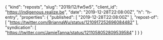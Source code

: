 {
  "kind": "reposts",
  "slug": "2019/12/fw5w5",
  "client_id": "https://indigenous.realize.be",
  "date": "2019-12-28T22:08:00Z",
  "h": "h-entry",
  "properties": {
    "published": [
      "2019-12-28T22:08:00Z"
    ],
    "repost-of": [
      "https://twitter.com/BriannaWu/status/1210917252696084482"
    ],
    "syndication": [
      "https://twitter.com/JamieTanna/status/1211058052809539584"
    ]
  }
}
